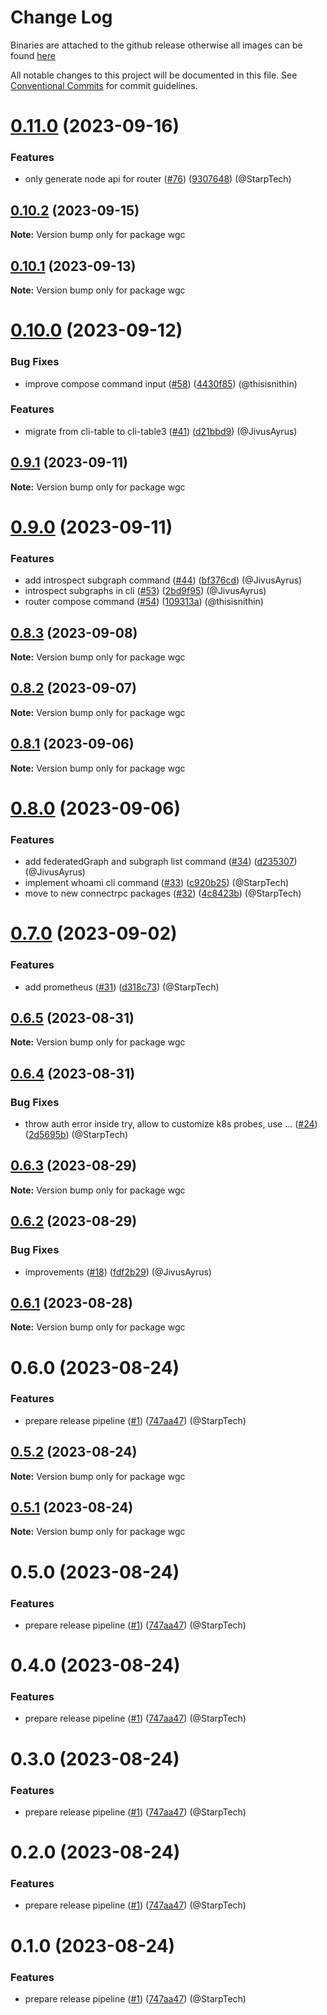 # Change Log
Binaries are attached to the github release otherwise all images can be found [here](https://github.com/orgs/wundergraph/packages?repo_name=cosmo)

All notable changes to this project will be documented in this file.
See [Conventional Commits](https://conventionalcommits.org) for commit guidelines.

# [0.11.0](https://github.com/wundergraph/cosmo/compare/wgc@0.10.2...wgc@0.11.0) (2023-09-16)

### Features

* only generate node api for router ([#76](https://github.com/wundergraph/cosmo/issues/76)) ([9307648](https://github.com/wundergraph/cosmo/commit/93076481437030fa6e348dccbc74591f91878f57)) (@StarpTech)

## [0.10.2](https://github.com/wundergraph/cosmo/compare/wgc@0.10.1...wgc@0.10.2) (2023-09-15)

**Note:** Version bump only for package wgc

## [0.10.1](https://github.com/wundergraph/cosmo/compare/wgc@0.10.0...wgc@0.10.1) (2023-09-13)

**Note:** Version bump only for package wgc

# [0.10.0](https://github.com/wundergraph/cosmo/compare/wgc@0.9.1...wgc@0.10.0) (2023-09-12)

### Bug Fixes

* improve compose command input ([#58](https://github.com/wundergraph/cosmo/issues/58)) ([4430f85](https://github.com/wundergraph/cosmo/commit/4430f85615a3fb4bd0cbc41e6919981556927ab5)) (@thisisnithin)

### Features

* migrate from cli-table to cli-table3 ([#41](https://github.com/wundergraph/cosmo/issues/41)) ([d21bbd9](https://github.com/wundergraph/cosmo/commit/d21bbd935f17ff35d03a2a2cb43ad1fedf815906)) (@JivusAyrus)

## [0.9.1](https://github.com/wundergraph/cosmo/compare/wgc@0.9.0...wgc@0.9.1) (2023-09-11)

**Note:** Version bump only for package wgc

# [0.9.0](https://github.com/wundergraph/cosmo/compare/wgc@0.8.3...wgc@0.9.0) (2023-09-11)

### Features

* add introspect subgraph command ([#44](https://github.com/wundergraph/cosmo/issues/44)) ([bf376cd](https://github.com/wundergraph/cosmo/commit/bf376cd75382b16659efb670ea54494f691328aa)) (@JivusAyrus)
* introspect subgraphs in cli ([#53](https://github.com/wundergraph/cosmo/issues/53)) ([2bd9f95](https://github.com/wundergraph/cosmo/commit/2bd9f95cd3ac13e878a12ab526d575c9b1daf248)) (@JivusAyrus)
* router compose command ([#54](https://github.com/wundergraph/cosmo/issues/54)) ([109313a](https://github.com/wundergraph/cosmo/commit/109313a54d730e143d2b182fb7a72e7dd4386317)) (@thisisnithin)

## [0.8.3](https://github.com/wundergraph/cosmo/compare/wgc@0.8.2...wgc@0.8.3) (2023-09-08)

**Note:** Version bump only for package wgc

## [0.8.2](https://github.com/wundergraph/cosmo/compare/wgc@0.8.1...wgc@0.8.2) (2023-09-07)

**Note:** Version bump only for package wgc

## [0.8.1](https://github.com/wundergraph/cosmo/compare/wgc@0.8.0...wgc@0.8.1) (2023-09-06)

**Note:** Version bump only for package wgc

# [0.8.0](https://github.com/wundergraph/cosmo/compare/wgc@0.7.0...wgc@0.8.0) (2023-09-06)

### Features

* add federatedGraph and subgraph list command ([#34](https://github.com/wundergraph/cosmo/issues/34)) ([d235307](https://github.com/wundergraph/cosmo/commit/d2353070bd3fa29ccbd4ccf571964482532fae0a)) (@JivusAyrus)
* implement whoami cli command ([#33](https://github.com/wundergraph/cosmo/issues/33)) ([c920b25](https://github.com/wundergraph/cosmo/commit/c920b25ff4dc31cf9788b1590e3c89e4a33a3ac0)) (@StarpTech)
* move to new connectrpc packages ([#32](https://github.com/wundergraph/cosmo/issues/32)) ([4c8423b](https://github.com/wundergraph/cosmo/commit/4c8423bf377b63af6a42a42d7d5fc1ce2db1f09e)) (@StarpTech)

# [0.7.0](https://github.com/wundergraph/cosmo/compare/wgc@0.6.5...wgc@0.7.0) (2023-09-02)

### Features

* add prometheus ([#31](https://github.com/wundergraph/cosmo/issues/31)) ([d318c73](https://github.com/wundergraph/cosmo/commit/d318c7331d77d21d0246344d76fbe0fc6b617174)) (@StarpTech)

## [0.6.5](https://github.com/wundergraph/cosmo/compare/wgc@0.6.4...wgc@0.6.5) (2023-08-31)

**Note:** Version bump only for package wgc

## [0.6.4](https://github.com/wundergraph/cosmo/compare/wgc@0.6.3...wgc@0.6.4) (2023-08-31)

### Bug Fixes

* throw auth error inside try, allow to customize k8s probes, use … ([#24](https://github.com/wundergraph/cosmo/issues/24)) ([2d5695b](https://github.com/wundergraph/cosmo/commit/2d5695b95adad9b2fd8a6cacbc2dd2a1c2cb9bd6)) (@StarpTech)

## [0.6.3](https://github.com/wundergraph/cosmo/compare/wgc@0.6.2...wgc@0.6.3) (2023-08-29)

**Note:** Version bump only for package wgc

## [0.6.2](https://github.com/wundergraph/cosmo/compare/wgc@0.6.1...wgc@0.6.2) (2023-08-29)

### Bug Fixes

* improvements ([#18](https://github.com/wundergraph/cosmo/issues/18)) ([fdf2b29](https://github.com/wundergraph/cosmo/commit/fdf2b290ec57e502d8011e29e06a067d32afdf18)) (@JivusAyrus)

## [0.6.1](https://github.com/wundergraph/cosmo/compare/wgc@0.6.0...wgc@0.6.1) (2023-08-28)

**Note:** Version bump only for package wgc

# 0.6.0 (2023-08-24)

### Features

* prepare release pipeline ([#1](https://github.com/wundergraph/cosmo/issues/1)) ([747aa47](https://github.com/wundergraph/cosmo/commit/747aa47d5e965d1b74862fbb5598bafb2fa05ee2)) (@StarpTech)

## [0.5.2](https://github.com/wundergraph/cosmo/compare/wgc@0.4.0...wgc@0.5.2) (2023-08-24)

**Note:** Version bump only for package wgc

## [0.5.1](https://github.com/wundergraph/cosmo/compare/wgc@0.4.0...wgc@0.5.1) (2023-08-24)

**Note:** Version bump only for package wgc

# 0.5.0 (2023-08-24)

### Features

* prepare release pipeline ([#1](https://github.com/wundergraph/cosmo/issues/1)) ([747aa47](https://github.com/wundergraph/cosmo/commit/747aa47d5e965d1b74862fbb5598bafb2fa05ee2)) (@StarpTech)

# 0.4.0 (2023-08-24)

### Features

* prepare release pipeline ([#1](https://github.com/wundergraph/cosmo/issues/1)) ([747aa47](https://github.com/wundergraph/cosmo/commit/747aa47d5e965d1b74862fbb5598bafb2fa05ee2)) (@StarpTech)

# 0.3.0 (2023-08-24)

### Features

* prepare release pipeline ([#1](https://github.com/wundergraph/cosmo/issues/1)) ([747aa47](https://github.com/wundergraph/cosmo/commit/747aa47d5e965d1b74862fbb5598bafb2fa05ee2)) (@StarpTech)

# 0.2.0 (2023-08-24)

### Features

* prepare release pipeline ([#1](https://github.com/wundergraph/cosmo/issues/1)) ([747aa47](https://github.com/wundergraph/cosmo/commit/747aa47d5e965d1b74862fbb5598bafb2fa05ee2)) (@StarpTech)

# 0.1.0 (2023-08-24)

### Features

* prepare release pipeline ([#1](https://github.com/wundergraph/cosmo/issues/1)) ([747aa47](https://github.com/wundergraph/cosmo/commit/747aa47d5e965d1b74862fbb5598bafb2fa05ee2)) (@StarpTech)
